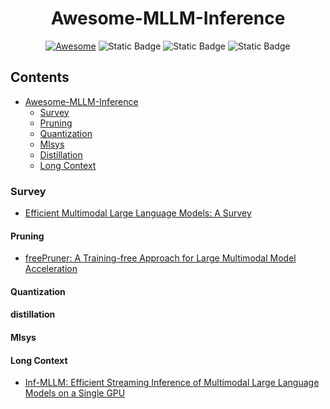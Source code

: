 

<h1 align="center">Awesome-MLLM-Inference</h3>

<div align="center">

[![Awesome](https://cdn.rawgit.com/sindresorhus/awesome/d7305f38d29fed78fa85652e3a63e154dd8e8829/media/badge.svg)](https://github.com/sindresorhus/awesome)
![Static Badge](https://img.shields.io/badge/Status-Maintaining-%23ecfc03)
![Static Badge](https://img.shields.io/badge/PRs-Welcome-%23fc2003)
![Static Badge](https://img.shields.io/badge/License-MIT-%23e0ebdf)



</div>



## Contents
- [Awesome-MLLM-Inference](#awesome-mllm-inference)
   - [Survey](#survey)
   - [Pruning](#pruning)
   - [Quantization](#quantization)
   - [Mlsys](#mlsys)
   - [Distillation](#distillation)
   - [Long Context](#long-context)


### Survey

- [Efficient Multimodal Large Language Models: A Survey](https://arxiv.org/abs/2405.10739)


#### Pruning
- [freePruner: A Training-free Approach for Large Multimodal Model Acceleration](https://arxiv.org/abs/2411.15446)


#### Quantization



#### distillation


#### Mlsys


#### Long Context
- [Inf-MLLM: Efficient Streaming Inference of Multimodal Large Language Models on a Single GPU](https://arxiv.org/abs/2409.09086)
